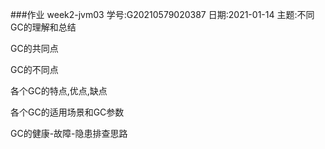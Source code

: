 ###作业 week2-jvm03
 学号:G20210579020387 
 日期:2021-01-14
 主题:不同GC的理解和总结
 
 GC的共同点
 
 GC的不同点
 
 各个GC的特点,优点,缺点
 
 各个GC的适用场景和GC参数
 
 GC的健康-故障-隐患排查思路